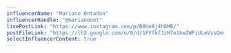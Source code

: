```yaml
---
influencerName: "Mariano Ontańon"
influencerHandle: "@marianoont"
livePostLink: "https://www.instagram.com/p/B0Ue8j4h8MB/"
postFileLink: "https://lh3.google.com/u/0/d/1FVfkfJzH7o1kwIWFiULeVzsQmv0-C-xT"
selectInfluencerContent: true
---
```

